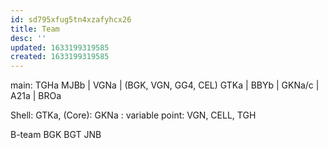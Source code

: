 ```yaml
---
id: sd795xfug5tn4xzafyhcx26
title: Team
desc: ''
updated: 1633199319585
created: 1633199319585
---
```


main:
    TGHa    MJBb | VGNa | (BGK, VGN, GG4, CEL)
    GTKa         | BBYb |
    GKNa/c       | A21a | BROa

Shell: GTKa, (Core): GKNa : variable point: VGN, CELL, TGH

B-team
    BGK
    BGT
    JNB